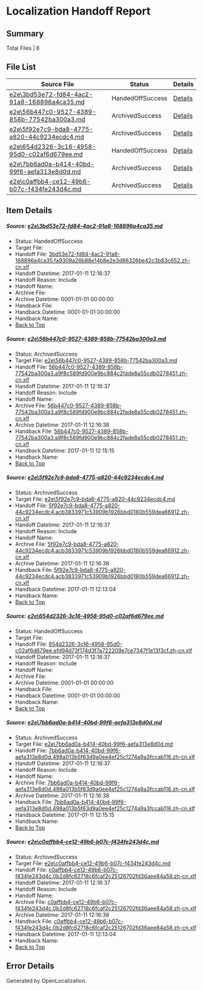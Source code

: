 # <a name='report-top'></a> Localization Handoff Report

## Summary
 Total Files | 6

## File List
 Source File | Status | Details 
 ----------- | ------ | ------- 
 [e2e\3bd53e72-fd84-4ac2-91a8-168896a4ca35.md](https://github.com/OpenLocalizationTestOrg/ol-test0/blob/ff1a2a2eae122ae9bab90c98edaafa54ac957e8b/e2e/3bd53e72-fd84-4ac2-91a8-168896a4ca35.md) | HandedOffSuccess | [Details](#eab8a7d40569085ce084fa4ac3fb2c9ef5bebe801)
 [e2e\56b447c0-9527-4389-858b-77542ba300a3.md](https://github.com/OpenLocalizationTestOrg/ol-test0/blob/c5f7c30a7f30bd35d093de1622fa142a0d694389/e2e/56b447c0-9527-4389-858b-77542ba300a3.md) | ArchivedSuccess | [Details](#8386c685a9aa625bebc22072e7c962f63b3ec42d2)
 [e2e\5f92e7c9-bda8-4775-a820-44c9234ecdc4.md](https://github.com/OpenLocalizationTestOrg/ol-test0/blob/9ec9fbb5a7f94555e1318f16e0bd872c0d225aa3/e2e/5f92e7c9-bda8-4775-a820-44c9234ecdc4.md) | ArchivedSuccess | [Details](#8eb1b1db1dbda6ed85cf2e4ba79a37d6233d7c253)
 [e2e\654d2326-3c16-4958-95d0-c02af6d679ee.md](https://github.com/OpenLocalizationTestOrg/ol-test0/blob/ff1a2a2eae122ae9bab90c98edaafa54ac957e8b/e2e/654d2326-3c16-4958-95d0-c02af6d679ee.md) | HandedOffSuccess | [Details](#a9b955db4eaba9a8bbee73c08d6a2605dc83c34b4)
 [e2e\7bb6ad0a-b414-40bd-99f6-aefa313e8d0d.md](https://github.com/OpenLocalizationTestOrg/ol-test0/blob/c5f7c30a7f30bd35d093de1622fa142a0d694389/e2e/7bb6ad0a-b414-40bd-99f6-aefa313e8d0d.md) | ArchivedSuccess | [Details](#61dff3c37790804aec2d6e9131398200fbd364c15)
 [e2e\c0affbb4-ce12-49b6-b07c-f434fe243d4c.md](https://github.com/OpenLocalizationTestOrg/ol-test0/blob/9ec9fbb5a7f94555e1318f16e0bd872c0d225aa3/e2e/c0affbb4-ce12-49b6-b07c-f434fe243d4c.md) | ArchivedSuccess | [Details](#8410f9751566d5ca5bb98770d3f3c1c4d92d2d9a6)

## Item Details
##### <a name='eab8a7d40569085ce084fa4ac3fb2c9ef5bebe801'></a> Source: [e2e\3bd53e72-fd84-4ac2-91a8-168896a4ca35.md](https://github.com/OpenLocalizationTestOrg/ol-test0/blob/ff1a2a2eae122ae9bab90c98edaafa54ac957e8b/e2e/3bd53e72-fd84-4ac2-91a8-168896a4ca35.md)
* Status: HandedOffSuccess
* Target File: 
* Handoff File: [3bd53e72-fd84-4ac2-91a8-168896a4ca35.fa9309a26b88e14b8e2e3d86326be42c3b83c652.zh-cn.xlf](https://github.com/OpenLocalizationTestOrg/ol-test0-handoff/blob/f28ba062393069ae3fab5618101efcef83fdf423/ol-handoff/OpenLocalizationTestOrg/ol-test0-zhcn/shujia/low/3bd53e72-fd84-4ac2-91a8-168896a4ca35.fa9309a26b88e14b8e2e3d86326be42c3b83c652.zh-cn.xlf)
* Handoff Datetime: 2017-01-11 12:16:37
* Handoff Reason: Include
* Handoff Name: 
* Archive File: 
* Archive Datetime: 0001-01-01 00:00:00
* Handback File: 
* Handback Datetime: 0001-01-01 00:00:00
* Handback Name: 
* [Back to Top](#report-top)

##### <a name='8386c685a9aa625bebc22072e7c962f63b3ec42d2'></a> Source: [e2e\56b447c0-9527-4389-858b-77542ba300a3.md](https://github.com/OpenLocalizationTestOrg/ol-test0/blob/c5f7c30a7f30bd35d093de1622fa142a0d694389/e2e/56b447c0-9527-4389-858b-77542ba300a3.md)
* Status: ArchivedSuccess
* Target File: [e2e\56b447c0-9527-4389-858b-77542ba300a3.md](https://github.com/OpenLocalizationTestOrg/ol-test0-zhcn/blob/546c1cc97d898957c2c15aa904382a977a43e128/e2e/56b447c0-9527-4389-858b-77542ba300a3.md)
* Handoff File: [56b447c0-9527-4389-858b-77542ba300a3.a9f8c589fd900e9bc884c2fade8a55cdb0278451.zh-cn.xlf](https://github.com/OpenLocalizationTestOrg/ol-test0-handoff/blob/f28ba062393069ae3fab5618101efcef83fdf423/ol-handoff/OpenLocalizationTestOrg/ol-test0-zhcn/shujia/low/56b447c0-9527-4389-858b-77542ba300a3.a9f8c589fd900e9bc884c2fade8a55cdb0278451.zh-cn.xlf)
* Handoff Datetime: 2017-01-11 12:16:37
* Handoff Reason: Include
* Handoff Name: 
* Archive File: [56b447c0-9527-4389-858b-77542ba300a3.a9f8c589fd900e9bc884c2fade8a55cdb0278451.zh-cn.xlf](https://github.com/OpenLocalizationTestOrg/ol-test0-handoff/blob/26598dc80eb3b18e5a2230554253e69b2671066f/ol-archive/OpenLocalizationTestOrg/ol-test0-zhcn/shujia/low/56b447c0-9527-4389-858b-77542ba300a3.a9f8c589fd900e9bc884c2fade8a55cdb0278451.zh-cn.xlf)
* Archive Datetime: 2017-01-11 12:16:38
* Handback File: [56b447c0-9527-4389-858b-77542ba300a3.a9f8c589fd900e9bc884c2fade8a55cdb0278451.zh-cn.xlf](https://github.com/OpenLocalizationTestOrg/ol-test0-handback/blob/107f1f65639ae52d1a43b507abb5a1e77f3f4970/ol-handback/OpenLocalizationTestOrg/ol-test0-zhcn/shujia/high/56b447c0-9527-4389-858b-77542ba300a3.a9f8c589fd900e9bc884c2fade8a55cdb0278451.zh-cn.xlf)
* Handback Datetime: 2017-01-11 12:15:15
* Handback Name: 
* [Back to Top](#report-top)

##### <a name='8eb1b1db1dbda6ed85cf2e4ba79a37d6233d7c253'></a> Source: [e2e\5f92e7c9-bda8-4775-a820-44c9234ecdc4.md](https://github.com/OpenLocalizationTestOrg/ol-test0/blob/9ec9fbb5a7f94555e1318f16e0bd872c0d225aa3/e2e/5f92e7c9-bda8-4775-a820-44c9234ecdc4.md)
* Status: ArchivedSuccess
* Target File: [e2e\5f92e7c9-bda8-4775-a820-44c9234ecdc4.md](https://github.com/OpenLocalizationTestOrg/ol-test0-zhcn/blob/f38e6a04b141969d7580ef18546b12d9c3466756/e2e/5f92e7c9-bda8-4775-a820-44c9234ecdc4.md)
* Handoff File: [5f92e7c9-bda8-4775-a820-44c9234ecdc4.acb3833971c53909b1926bbd0180b559dea66912.zh-cn.xlf](https://github.com/OpenLocalizationTestOrg/ol-test0-handoff/blob/f28ba062393069ae3fab5618101efcef83fdf423/ol-handoff/OpenLocalizationTestOrg/ol-test0-zhcn/shujia/low/5f92e7c9-bda8-4775-a820-44c9234ecdc4.acb3833971c53909b1926bbd0180b559dea66912.zh-cn.xlf)
* Handoff Datetime: 2017-01-11 12:16:37
* Handoff Reason: Include
* Handoff Name: 
* Archive File: [5f92e7c9-bda8-4775-a820-44c9234ecdc4.acb3833971c53909b1926bbd0180b559dea66912.zh-cn.xlf](https://github.com/OpenLocalizationTestOrg/ol-test0-handoff/blob/26598dc80eb3b18e5a2230554253e69b2671066f/ol-archive/OpenLocalizationTestOrg/ol-test0-zhcn/shujia/low/5f92e7c9-bda8-4775-a820-44c9234ecdc4.acb3833971c53909b1926bbd0180b559dea66912.zh-cn.xlf)
* Archive Datetime: 2017-01-11 12:16:38
* Handback File: [5f92e7c9-bda8-4775-a820-44c9234ecdc4.acb3833971c53909b1926bbd0180b559dea66912.zh-cn.xlf](https://github.com/OpenLocalizationTestOrg/ol-test0-handback/blob/06ff08668f85d38ca1101888cc2ae93739c73002/ol-handback/OpenLocalizationTestOrg/ol-test0-zhcn/shujia/high/5f92e7c9-bda8-4775-a820-44c9234ecdc4.acb3833971c53909b1926bbd0180b559dea66912.zh-cn.xlf)
* Handback Datetime: 2017-01-11 12:13:04
* Handback Name: 
* [Back to Top](#report-top)

##### <a name='a9b955db4eaba9a8bbee73c08d6a2605dc83c34b4'></a> Source: [e2e\654d2326-3c16-4958-95d0-c02af6d679ee.md](https://github.com/OpenLocalizationTestOrg/ol-test0/blob/ff1a2a2eae122ae9bab90c98edaafa54ac957e8b/e2e/654d2326-3c16-4958-95d0-c02af6d679ee.md)
* Status: HandedOffSuccess
* Target File: 
* Handoff File: [654d2326-3c16-4958-95d0-c02af6d679ee.efd94d73f174d3f7a722209e7ce7347f1e13f3cf.zh-cn.xlf](https://github.com/OpenLocalizationTestOrg/ol-test0-handoff/blob/f28ba062393069ae3fab5618101efcef83fdf423/ol-handoff/OpenLocalizationTestOrg/ol-test0-zhcn/shujia/low/654d2326-3c16-4958-95d0-c02af6d679ee.efd94d73f174d3f7a722209e7ce7347f1e13f3cf.zh-cn.xlf)
* Handoff Datetime: 2017-01-11 12:16:37
* Handoff Reason: Include
* Handoff Name: 
* Archive File: 
* Archive Datetime: 0001-01-01 00:00:00
* Handback File: 
* Handback Datetime: 0001-01-01 00:00:00
* Handback Name: 
* [Back to Top](#report-top)

##### <a name='61dff3c37790804aec2d6e9131398200fbd364c15'></a> Source: [e2e\7bb6ad0a-b414-40bd-99f6-aefa313e8d0d.md](https://github.com/OpenLocalizationTestOrg/ol-test0/blob/c5f7c30a7f30bd35d093de1622fa142a0d694389/e2e/7bb6ad0a-b414-40bd-99f6-aefa313e8d0d.md)
* Status: ArchivedSuccess
* Target File: [e2e\7bb6ad0a-b414-40bd-99f6-aefa313e8d0d.md](https://github.com/OpenLocalizationTestOrg/ol-test0-zhcn/blob/546c1cc97d898957c2c15aa904382a977a43e128/e2e/7bb6ad0a-b414-40bd-99f6-aefa313e8d0d.md)
* Handoff File: [7bb6ad0a-b414-40bd-99f6-aefa313e8d0d.498a013b5f63d9a0ee4ef25c1274a9a3fccab116.zh-cn.xlf](https://github.com/OpenLocalizationTestOrg/ol-test0-handoff/blob/f28ba062393069ae3fab5618101efcef83fdf423/ol-handoff/OpenLocalizationTestOrg/ol-test0-zhcn/shujia/low/7bb6ad0a-b414-40bd-99f6-aefa313e8d0d.498a013b5f63d9a0ee4ef25c1274a9a3fccab116.zh-cn.xlf)
* Handoff Datetime: 2017-01-11 12:16:37
* Handoff Reason: Include
* Handoff Name: 
* Archive File: [7bb6ad0a-b414-40bd-99f6-aefa313e8d0d.498a013b5f63d9a0ee4ef25c1274a9a3fccab116.zh-cn.xlf](https://github.com/OpenLocalizationTestOrg/ol-test0-handoff/blob/26598dc80eb3b18e5a2230554253e69b2671066f/ol-archive/OpenLocalizationTestOrg/ol-test0-zhcn/shujia/low/7bb6ad0a-b414-40bd-99f6-aefa313e8d0d.498a013b5f63d9a0ee4ef25c1274a9a3fccab116.zh-cn.xlf)
* Archive Datetime: 2017-01-11 12:16:38
* Handback File: [7bb6ad0a-b414-40bd-99f6-aefa313e8d0d.498a013b5f63d9a0ee4ef25c1274a9a3fccab116.zh-cn.xlf](https://github.com/OpenLocalizationTestOrg/ol-test0-handback/blob/107f1f65639ae52d1a43b507abb5a1e77f3f4970/ol-handback/OpenLocalizationTestOrg/ol-test0-zhcn/shujia/high/7bb6ad0a-b414-40bd-99f6-aefa313e8d0d.498a013b5f63d9a0ee4ef25c1274a9a3fccab116.zh-cn.xlf)
* Handback Datetime: 2017-01-11 12:15:15
* Handback Name: 
* [Back to Top](#report-top)

##### <a name='8410f9751566d5ca5bb98770d3f3c1c4d92d2d9a6'></a> Source: [e2e\c0affbb4-ce12-49b6-b07c-f434fe243d4c.md](https://github.com/OpenLocalizationTestOrg/ol-test0/blob/9ec9fbb5a7f94555e1318f16e0bd872c0d225aa3/e2e/c0affbb4-ce12-49b6-b07c-f434fe243d4c.md)
* Status: ArchivedSuccess
* Target File: [e2e\c0affbb4-ce12-49b6-b07c-f434fe243d4c.md](https://github.com/OpenLocalizationTestOrg/ol-test0-zhcn/blob/f38e6a04b141969d7580ef18546b12d9c3466756/e2e/c0affbb4-ce12-49b6-b07c-f434fe243d4c.md)
* Handoff File: [c0affbb4-ce12-49b6-b07c-f434fe243d4c.0b2d8fc62718c6fcaf2c25126702fd36aee84a58.zh-cn.xlf](https://github.com/OpenLocalizationTestOrg/ol-test0-handoff/blob/f28ba062393069ae3fab5618101efcef83fdf423/ol-handoff/OpenLocalizationTestOrg/ol-test0-zhcn/shujia/low/c0affbb4-ce12-49b6-b07c-f434fe243d4c.0b2d8fc62718c6fcaf2c25126702fd36aee84a58.zh-cn.xlf)
* Handoff Datetime: 2017-01-11 12:16:37
* Handoff Reason: Include
* Handoff Name: 
* Archive File: [c0affbb4-ce12-49b6-b07c-f434fe243d4c.0b2d8fc62718c6fcaf2c25126702fd36aee84a58.zh-cn.xlf](https://github.com/OpenLocalizationTestOrg/ol-test0-handoff/blob/26598dc80eb3b18e5a2230554253e69b2671066f/ol-archive/OpenLocalizationTestOrg/ol-test0-zhcn/shujia/low/c0affbb4-ce12-49b6-b07c-f434fe243d4c.0b2d8fc62718c6fcaf2c25126702fd36aee84a58.zh-cn.xlf)
* Archive Datetime: 2017-01-11 12:16:38
* Handback File: [c0affbb4-ce12-49b6-b07c-f434fe243d4c.0b2d8fc62718c6fcaf2c25126702fd36aee84a58.zh-cn.xlf](https://github.com/OpenLocalizationTestOrg/ol-test0-handback/blob/06ff08668f85d38ca1101888cc2ae93739c73002/ol-handback/OpenLocalizationTestOrg/ol-test0-zhcn/shujia/high/c0affbb4-ce12-49b6-b07c-f434fe243d4c.0b2d8fc62718c6fcaf2c25126702fd36aee84a58.zh-cn.xlf)
* Handback Datetime: 2017-01-11 12:13:04
* Handback Name: 
* [Back to Top](#report-top)


## Error Details

Generated by OpenLocalization.
